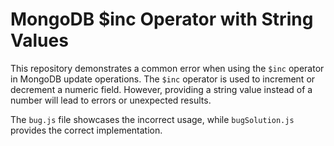 # MongoDB $inc Operator with String Values

This repository demonstrates a common error when using the `$inc` operator in MongoDB update operations. The `$inc` operator is used to increment or decrement a numeric field. However, providing a string value instead of a number will lead to errors or unexpected results.

The `bug.js` file showcases the incorrect usage, while `bugSolution.js` provides the correct implementation.
